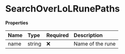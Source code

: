 # SearchOverLoLRunePaths

**Properties**

| Name | Type   | Required | Description      |
| :--- | :----- | :------- | :--------------- |
| name | string | ❌       | Name of the rune |
